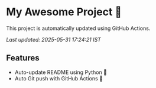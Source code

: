 # My Awesome Project 🚀

This project is automatically updated using GitHub Actions.

_Last updated: 2025-05-31 17:24:21 IST_

## Features
- Auto-update README using Python 🐍
- Auto Git push with GitHub Actions 🤖
